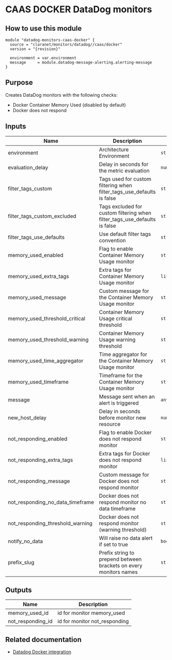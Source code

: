 # CAAS DOCKER DataDog monitors

## How to use this module

```
module "datadog-monitors-caas-docker" {
  source = "claranet/monitors/datadog//caas/docker"
  version = "{revision}"

  environment = var.environment
  message     = module.datadog-message-alerting.alerting-message
}

```

## Purpose

Creates DataDog monitors with the following checks:

- Docker Container Memory Used (disabled by default)
- Docker does not respond

## Inputs

| Name | Description | Type | Default | Required |
|------|-------------|------|---------|:-----:|
| environment | Architecture Environment | `string` | n/a | yes |
| evaluation\_delay | Delay in seconds for the metric evaluation | `number` | `15` | no |
| filter\_tags\_custom | Tags used for custom filtering when filter\_tags\_use\_defaults is false | `string` | `"*"` | no |
| filter\_tags\_custom\_excluded | Tags excluded for custom filtering when filter\_tags\_use\_defaults is false | `string` | `""` | no |
| filter\_tags\_use\_defaults | Use default filter tags convention | `string` | `"true"` | no |
| memory\_used\_enabled | Flag to enable Container Memory Usage monitor | `string` | `"false"` | no |
| memory\_used\_extra\_tags | Extra tags for Container Memory Usage monitor | `list(string)` | `[]` | no |
| memory\_used\_message | Custom message for the Container Memory Usage monitor | `string` | `""` | no |
| memory\_used\_threshold\_critical | Container Memory Usage critical threshold | `string` | `90` | no |
| memory\_used\_threshold\_warning | Container Memory Usage warning threshold | `string` | `85` | no |
| memory\_used\_time\_aggregator | Time aggregator for the Container Memory Usage monitor | `string` | `"min"` | no |
| memory\_used\_timeframe | Timeframe for the Container Memory Usage monitor | `string` | `"last_5m"` | no |
| message | Message sent when an alert is triggered | `any` | n/a | yes |
| new\_host\_delay | Delay in seconds before monitor new resource | `number` | `300` | no |
| not\_responding\_enabled | Flag to enable Docker does not respond monitor | `string` | `"true"` | no |
| not\_responding\_extra\_tags | Extra tags for Docker does not respond monitor | `list(string)` | `[]` | no |
| not\_responding\_message | Custom message for Docker does not respond monitor | `string` | `""` | no |
| not\_responding\_no\_data\_timeframe | Docker does not respond monitor no data timeframe | `string` | `10` | no |
| not\_responding\_threshold\_warning | Docker does not respond monitor (warning threshold) | `string` | `3` | no |
| notify\_no\_data | Will raise no data alert if set to true | `bool` | `true` | no |
| prefix\_slug | Prefix string to prepend between brackets on every monitors names | `string` | `""` | no |

## Outputs

| Name | Description |
|------|-------------|
| memory\_used\_id | id for monitor memory\_used |
| not\_responding\_id | id for monitor not\_responding |

## Related documentation

* [Datadog Docker integration](https://docs.datadoghq.com/integrations/docker_daemon/)

